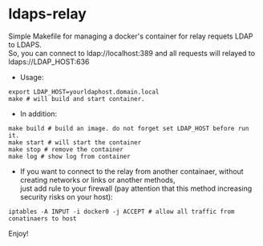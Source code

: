 # ldaps-relay
Simple Makefile for managing a docker's container for relay requets LDAP to LDAPS.  
So, you can connect to ldap://localhost:389 and all requests will relayed to ldaps://LDAP_HOST:636  
* Usage: 
```
export LDAP_HOST=yourldaphost.domain.local
make # will build and start container.
```
* In addition:
```
make build # build an image. do not forget set LDAP_HOST before run it.
make start # will start the container
make stop # remove the container
make log # show log from container
```


* If you want to connect to the relay from another containaer, without creating networks or links or another methods,  
just add rule to your firewall (pay attention that this method increasing security risks on your host):
```
iptables -A INPUT -i docker0 -j ACCEPT # allow all traffic from conatinaers to host
```
Enjoy!

